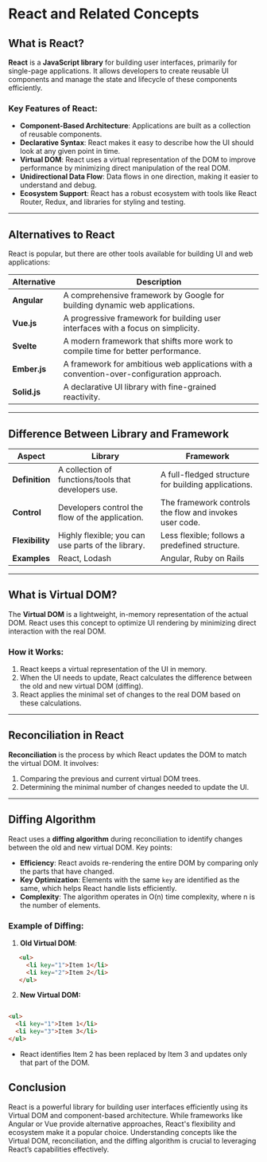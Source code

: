 # React and Related Concepts

## What is React?

**React** is a **JavaScript library** for building user interfaces, primarily for single-page applications. It allows developers to create reusable UI components and manage the state and lifecycle of these components efficiently.

### Key Features of React:
- **Component-Based Architecture**: Applications are built as a collection of reusable components.
- **Declarative Syntax**: React makes it easy to describe how the UI should look at any given point in time.
- **Virtual DOM**: React uses a virtual representation of the DOM to improve performance by minimizing direct manipulation of the real DOM.
- **Unidirectional Data Flow**: Data flows in one direction, making it easier to understand and debug.
- **Ecosystem Support**: React has a robust ecosystem with tools like React Router, Redux, and libraries for styling and testing.

---

## Alternatives to React

React is popular, but there are other tools available for building UI and web applications:

| **Alternative**         | **Description**                                                                 |
|--------------------------|---------------------------------------------------------------------------------|
| **Angular**              | A comprehensive framework by Google for building dynamic web applications.     |
| **Vue.js**               | A progressive framework for building user interfaces with a focus on simplicity.|
| **Svelte**               | A modern framework that shifts more work to compile time for better performance.|
| **Ember.js**             | A framework for ambitious web applications with a convention-over-configuration approach. |
| **Solid.js**             | A declarative UI library with fine-grained reactivity.                         |

---

## Difference Between Library and Framework

| **Aspect**       | **Library**                          | **Framework**                          |
|-------------------|--------------------------------------|-----------------------------------------|
| **Definition**    | A collection of functions/tools that developers use. | A full-fledged structure for building applications. |
| **Control**       | Developers control the flow of the application. | The framework controls the flow and invokes user code. |
| **Flexibility**   | Highly flexible; you can use parts of the library. | Less flexible; follows a predefined structure. |
| **Examples**      | React, Lodash                       | Angular, Ruby on Rails                  |

---

## What is Virtual DOM?

The **Virtual DOM** is a lightweight, in-memory representation of the actual DOM. React uses this concept to optimize UI rendering by minimizing direct interaction with the real DOM.

### How it Works:
1. React keeps a virtual representation of the UI in memory.
2. When the UI needs to update, React calculates the difference between the old and new virtual DOM (diffing).
3. React applies the minimal set of changes to the real DOM based on these calculations.

---

## Reconciliation in React

**Reconciliation** is the process by which React updates the DOM to match the virtual DOM. It involves:
1. Comparing the previous and current virtual DOM trees.
2. Determining the minimal number of changes needed to update the UI.

---

## Diffing Algorithm

React uses a **diffing algorithm** during reconciliation to identify changes between the old and new virtual DOM. Key points:
- **Efficiency**: React avoids re-rendering the entire DOM by comparing only the parts that have changed.
- **Key Optimization**: Elements with the same `key` are identified as the same, which helps React handle lists efficiently.
- **Complexity**: The algorithm operates in O(n) time complexity, where n is the number of elements.

### Example of Diffing:
1. **Old Virtual DOM**:
```html
   <ul>
     <li key="1">Item 1</li>
     <li key="2">Item 2</li>
   </ul>
```

2. **New Virtual DOM:**

```html

<ul>
  <li key="1">Item 1</li>
  <li key="3">Item 3</li>
</ul>
```

- React identifies Item 2 has been replaced by Item 3 and updates only that part of the DOM.

## Conclusion
React is a powerful library for building user interfaces efficiently using its Virtual DOM and component-based architecture. While frameworks like Angular or Vue provide alternative approaches, React's flexibility and ecosystem make it a popular choice. Understanding concepts like the Virtual DOM, reconciliation, and the diffing algorithm is crucial to leveraging React’s capabilities effectively.


